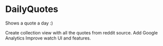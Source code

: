 # DailyQuotes
Shows a quote a day :)

Create collection view with all the quotes from reddit source.
Add Google Analytics
Improve watch UI and features.

